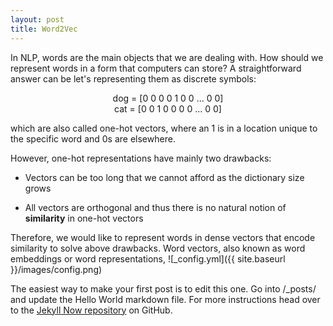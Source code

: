 ```yaml
---
layout: post
title: Word2Vec
---
```


In NLP, words are the main objects that we are dealing with. How should we represent words in a form that computers can store? A straightforward answer can be let's representing them as discrete symbols:
<center>dog = [0 0 0 0 1 0 0 ... 0 0]</center>
<center>cat = [0 0 1 0 0 0 0 ... 0 0]</center>

which are also called one-hot vectors, where an 1 is in a location unique to the specific word and 0s are elsewhere.

However, one-hot representations have mainly two drawbacks:
* Vectors can be too long that we cannot afford as the dictionary size grows
+ All vectors are orthogonal and thus there is no natural notion of **similarity** in one-hot vectors

Therefore, we would like to represent words in dense vectors that encode similarity to solve above drawbacks. Word vectors, also known as word embeddings or word representations,
![_config.yml]({{ site.baseurl }}/images/config.png)

The easiest way to make your first post is to edit this one. Go into /_posts/ and update the Hello World markdown file. For more instructions head over to the [Jekyll Now repository](https://github.com/barryclark/jekyll-now) on GitHub.
